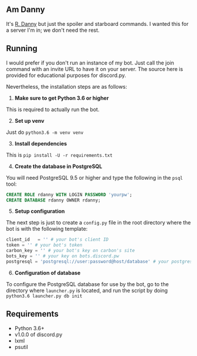 ## Am Danny

It's [R. Danny](https://github.com/Rapptz/RoboDanny) but just the spoiler and starboard commands.
I wanted this for a server I'm in; we don't need the rest.

## Running

I would prefer if you don't run an instance of my bot. Just call the join command with an invite URL to have it on your server. The source here is provided for educational purposes for discord.py.

Nevertheless, the installation steps are as follows:

1. **Make sure to get Python 3.6 or higher**

This is required to actually run the bot.

2. **Set up venv**

Just do `python3.6 -m venv venv`

3. **Install dependencies**

This is `pip install -U -r requirements.txt`

4. **Create the database in PostgreSQL**

You will need PostgreSQL 9.5 or higher and type the following
in the `psql` tool:

```sql
CREATE ROLE rdanny WITH LOGIN PASSWORD 'yourpw';
CREATE DATABASE rdanny OWNER rdanny;
```

5. **Setup configuration**

The next step is just to create a `config.py` file in the root directory where
the bot is with the following template:

```py
client_id   = '' # your bot's client ID
token = '' # your bot's token
carbon_key = '' # your bot's key on carbon's site
bots_key = '' # your key on bots.discord.pw
postgresql = 'postgresql://user:password@host/database' # your postgresql info from above
```

6. **Configuration of database**

To configure the PostgreSQL database for use by the bot, go to the directory where `launcher.py` is located, and run the script by doing `python3.6 launcher.py db init`

## Requirements

- Python 3.6+
- v1.0.0 of discord.py
- lxml
- psutil
